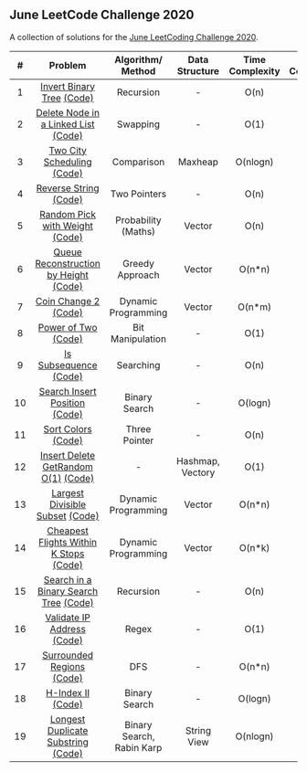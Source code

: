 ## June LeetCode Challenge 2020

A collection of solutions for the [June LeetCoding Challenge 2020](https://leetcode.com/explore/challenge/card/june-leetcoding-challenge/).

| # | Problem | Algorithm/ Method | Data Structure | Time Complexity | Space Complexity |  Difficulty |
|:-:|:-:|:-:|:-:|:-:|:-:|:-:|
| 1 | [Invert Binary Tree](https://leetcode.com/explore/challenge/card/june-leetcoding-challenge/539/week-1-june-1st-june-7th/3347/)  [(Code)](https://github.com/dikshagoyal26/LeetCode-Solutions/blob/master/june-leetcode-challenge/day1_invert_binary_tree.cpp)| Recursion | - | O(n) | O(1) | Easy |
| 2 | [Delete Node in a Linked List](https://leetcode.com/explore/challenge/card/june-leetcoding-challenge/539/week-1-june-1st-june-7th/3348/)  [(Code)](https://github.com/dikshagoyal26/LeetCode-Solutions/blob/master/june-leetcode-challenge/day2_delete_node_in_a_linked_list.cpp)| Swapping | - | O(1) | O(1) | Easy |
| 3 | [Two City Scheduling](https://leetcode.com/explore/challenge/card/june-leetcoding-challenge/539/week-1-june-1st-june-7th/3349/)  [(Code)](https://github.com/dikshagoyal26/LeetCode-Solutions/blob/master/june-leetcode-challenge/day3_two_city_scheduling.cpp)| Comparison | Maxheap | O(nlogn) | O(n) | Easy |
| 4 | [Reverse String](https://leetcode.com/explore/challenge/card/june-leetcoding-challenge/539/week-1-june-1st-june-7th/3350/)  [(Code)](https://github.com/dikshagoyal26/LeetCode-Solutions/blob/master/june-leetcode-challenge/day4_reverse_string.cpp)| Two Pointers | - | O(n) | O(1) | Easy |
| 5 | [Random Pick with Weight](https://leetcode.com/explore/challenge/card/june-leetcoding-challenge/539/week-1-june-1st-june-7th/3351/)  [(Code)](https://github.com/dikshagoyal26/LeetCode-Solutions/blob/master/june-leetcode-challenge/day5_random_pick_with_weight.cpp)| Probability (Maths) | Vector | O(n) | O(n) | Medium |
| 6 | [Queue Reconstruction by Height](https://leetcode.com/explore/challenge/card/june-leetcoding-challenge/539/week-1-june-1st-june-7th/3352/)  [(Code)](https://github.com/dikshagoyal26/LeetCode-Solutions/blob/master/june-leetcode-challenge/day6_queue_reconstruction_by_height.cpp)| Greedy Approach | Vector | O(n*n) | O(n) | Medium |
| 7 | [Coin Change 2](https://leetcode.com/explore/challenge/card/june-leetcoding-challenge/539/week-1-june-1st-june-7th/3353/)  [(Code)](https://github.com/dikshagoyal26/LeetCode-Solutions/blob/master/june-leetcode-challenge/day7_coin_change_2.cpp)| Dynamic Programming | Vector | O(n*m) | O(n) | Medium |
| 8 | [Power of Two](https://leetcode.com/explore/challenge/card/june-leetcoding-challenge/540/week-2-june-8th-june-14th/3354/)  [(Code)](https://github.com/dikshagoyal26/LeetCode-Solutions/blob/master/june-leetcode-challenge/day8_power_of_2.cpp)| Bit Manipulation | - | O(1) | O(1) | Easy |
| 9 | [Is Subsequence](https://leetcode.com/explore/challenge/card/june-leetcoding-challenge/540/week-2-june-8th-june-14th/3355/)  [(Code)](https://github.com/dikshagoyal26/LeetCode-Solutions/blob/master/june-leetcode-challenge/day9_is_subsequence.cpp)| Searching | - | O(n) | O(1) | Easy |
| 10 | [Search Insert Position](https://leetcode.com/explore/challenge/card/june-leetcoding-challenge/540/week-2-june-8th-june-14th/3356/)  [(Code)](https://github.com/dikshagoyal26/LeetCode-Solutions/blob/master/june-leetcode-challenge/day10_search_insert_position.cpp)| Binary Search | - | O(logn) | O(1) | Easy |
| 11 | [Sort Colors](https://leetcode.com/explore/challenge/card/june-leetcoding-challenge/540/week-2-june-8th-june-14th/3357/)  [(Code)](https://github.com/dikshagoyal26/LeetCode-Solutions/blob/master/june-leetcode-challenge/day11_sort_colors.cpp)| Three Pointer | - | O(n) | O(1) | Easy |
| 12 | [Insert Delete GetRandom O(1)](https://leetcode.com/explore/challenge/card/june-leetcoding-challenge/540/week-2-june-8th-june-14th/3358/)  [(Code)](https://github.com/dikshagoyal26/LeetCode-Solutions/blob/master/june-leetcode-challenge/day12_insert_delete_getRandom_O(1).cpp)| - | Hashmap, Vectory | O(1) | O(n) | Medium |
| 13 | [Largest Divisible Subset](https://leetcode.com/explore/challenge/card/june-leetcoding-challenge/540/week-2-june-8th-june-14th/3359/)  [(Code)](https://github.com/dikshagoyal26/LeetCode-Solutions/blob/master/june-leetcode-challenge/day13_largest_divisible_subset.cpp)| Dynamic Programming | Vector | O(n*n) | O(n) | Medium |
| 14 | [Cheapest Flights Within K Stops](https://leetcode.com/explore/challenge/card/june-leetcoding-challenge/540/week-2-june-8th-june-14th/3360/)  [(Code)](https://github.com/dikshagoyal26/LeetCode-Solutions/blob/master/june-leetcode-challenge/day14_cheapest_flights_within_k_stops.cpp)| Dynamic Programming | Vector | O(n*k) | O(n*k) | Medium |
| 15 | [Search in a Binary Search Tree](https://leetcode.com/explore/challenge/card/june-leetcoding-challenge/541/week-3-june-15th-june-21st/3361/)  [(Code)](https://github.com/dikshagoyal26/LeetCode-Solutions/blob/master/june-leetcode-challenge/day15_search_in_binary_search_tree.cpp)| Recursion | - | O(n) | O(1) | Easy |
| 16 | [Validate IP Address](https://leetcode.com/explore/challenge/card/june-leetcoding-challenge/541/week-3-june-15th-june-21st/3362/)  [(Code)](https://github.com/dikshagoyal26/LeetCode-Solutions/blob/master/june-leetcode-challenge/day16_validate_ip_address.cpp)| Regex | - | O(1) | O(1) | Medium |
| 17 | [Surrounded Regions](https://leetcode.com/explore/challenge/card/june-leetcoding-challenge/541/week-3-june-15th-june-21st/3363/)  [(Code)](https://github.com/dikshagoyal26/LeetCode-Solutions/blob/master/june-leetcode-challenge/day17_surrounded_regions.cpp)| DFS | - | O(n*n) | O(1) | Medium |
| 18 | [H-Index II](https://leetcode.com/explore/challenge/card/june-leetcoding-challenge/541/week-3-june-15th-june-21st/3364/)  [(Code)](https://github.com/dikshagoyal26/LeetCode-Solutions/blob/master/june-leetcode-challenge/day18_h_index_II.cpp)| Binary Search | - | O(logn) | O(1) | Medium |
| 19 | [Longest Duplicate Substring](https://leetcode.com/explore/challenge/card/june-leetcoding-challenge/541/week-3-june-15th-june-21st/3365/)  [(Code)](https://github.com/dikshagoyal26/LeetCode-Solutions/blob/master/june-leetcode-challenge/day19_longest_duplicate_substring.cpp)| Binary Search, Rabin Karp | String View | O(nlogn) | O(n) | Hard |